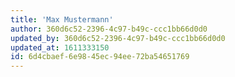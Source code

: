 ```yaml
---
title: 'Max Mustermann'
author: 360d6c52-2396-4c97-b49c-ccc1bb66d0d0
updated_by: 360d6c52-2396-4c97-b49c-ccc1bb66d0d0
updated_at: 1611333150
id: 6d4cbaef-6e98-45ec-94ee-72ba54651769
---
```

